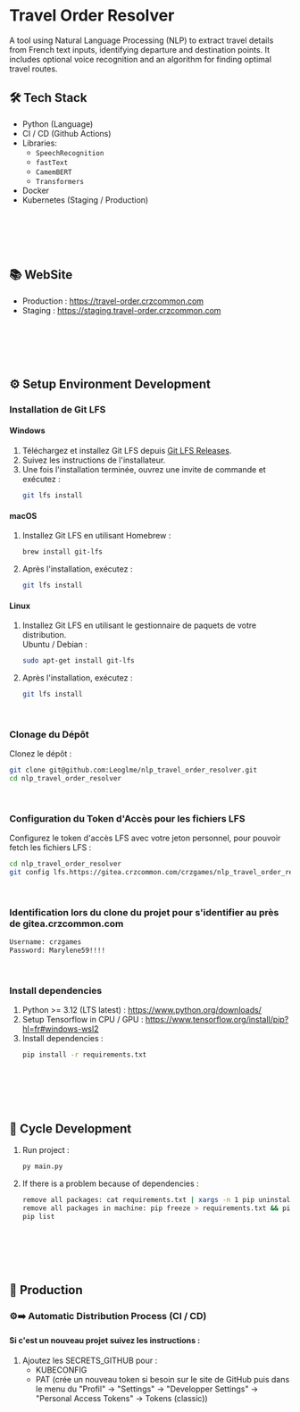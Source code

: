 # Travel Order Resolver
A tool using Natural Language Processing (NLP) to extract travel details from French text inputs, identifying departure and destination points. It includes optional voice recognition and an algorithm for finding optimal travel routes.

## 🛠 Tech Stack
- Python (Language)
- CI / CD (Github Actions)
- Libraries:
  - `SpeechRecognition`
  - `fastText`
  - `CamemBERT`
  - `Transformers`
- Docker
- Kubernetes (Staging / Production)

<br /><br /><br /><br />

## 📚 WebSite
- Production : https://travel-order.crzcommon.com
- Staging : https://staging.travel-order.crzcommon.com  

<br /><br /><br /><br />

## ⚙️ Setup Environment Development
### Installation de Git LFS
#### Windows
1. Téléchargez et installez Git LFS depuis [Git LFS Releases](https://github.com/git-lfs/git-lfs/releases).
2. Suivez les instructions de l'installateur.
3. Une fois l'installation terminée, ouvrez une invite de commande et exécutez :
   ```bash
   git lfs install
   ```

#### macOS
1. Installez Git LFS en utilisant Homebrew :
   ```bash
   brew install git-lfs
   ```
2. Après l'installation, exécutez :
   ```bash
   git lfs install
   ```

#### Linux
1. Installez Git LFS en utilisant le gestionnaire de paquets de votre distribution. <br />
   Ubuntu / Debian :
   ```bash
   sudo apt-get install git-lfs
   ```
2. Après l'installation, exécutez :
   ```bash
   git lfs install
   ```

<br />

### Clonage du Dépôt
Clonez le dépôt :
```bash
git clone git@github.com:Leoglme/nlp_travel_order_resolver.git
cd nlp_travel_order_resolver
```

<br />

### Configuration du Token d'Accès pour les fichiers LFS
Configurez le token d'accès LFS avec votre jeton personnel, pour pouvoir fetch les fichiers LFS :
```bash
cd nlp_travel_order_resolver
git config lfs.https://gitea.crzcommon.com/crzgames/nlp_travel_order_resolver.git/info/lfs.access token dd39e40af8323acc9aa3ee4fb6cee08fc75d497b
```

<br />

### Identification lors du clone du projet pour s'identifier au près de gitea.crzcommon.com
```bash
Username: crzgames
Password: Marylene59!!!!
```

<br />

### Install dependencies
1. Python >= 3.12 (LTS latest) : https://www.python.org/downloads/
2. Setup Tensorflow in CPU / GPU : https://www.tensorflow.org/install/pip?hl=fr#windows-wsl2
3. Install dependencies :
    ```bash
    pip install -r requirements.txt
    ```

<br /><br /><br /><br />

## 🔄 Cycle Development
1. Run project :
    ```bash
    py main.py
    ```
2. If there is a problem because of dependencies : 
    ```bash
    remove all packages: cat requirements.txt | xargs -n 1 pip uninstall -y
    remove all packages in machine: pip freeze > requirements.txt && pip uninstall -y -r requirements.txt && rm requirements.txt
    pip list
    ```

<br /><br /><br /><br />

## 🚀 Production
### ⚙️➡️ Automatic Distribution Process (CI / CD)
#### Si c'est un nouveau projet suivez les instructions : 
1. Ajoutez les SECRETS_GITHUB pour :
   - KUBECONFIG
   - PAT (crée un nouveau token si besoin sur le site de GitHub puis dans le menu du "Profil" -> "Settings" -> "Developper Settings" -> "Personal Access Tokens" -> Tokens (classic))
   